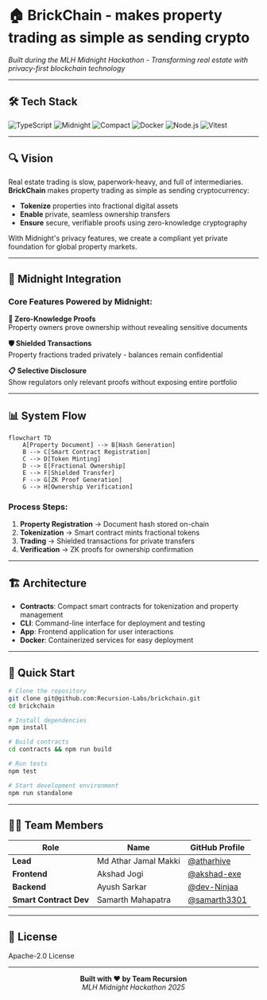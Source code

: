 # 🏠 BrickChain -  makes property trading as simple as sending crypto

*Built during the MLH Midnight Hackathon - Transforming real estate with privacy-first blockchain technology*

---

## 🛠️ Tech Stack

![TypeScript](https://img.shields.io/badge/TypeScript-007ACC?style=for-the-badge&logo=typescript&logoColor=white)
![Midnight](https://img.shields.io/badge/Midnight-000000?style=for-the-badge&logo=ethereum&logoColor=white)
![Compact](https://img.shields.io/badge/Compact-FF6B6B?style=for-the-badge&logo=code&logoColor=white)
![Docker](https://img.shields.io/badge/Docker-2496ED?style=for-the-badge&logo=docker&logoColor=white)
![Node.js](https://img.shields.io/badge/Node.js-43853D?style=for-the-badge&logo=node.js&logoColor=white)
![Vitest](https://img.shields.io/badge/Vitest-6E9F18?style=for-the-badge&logo=vitest&logoColor=white)

---

## 🔍 Vision

Real estate trading is slow, paperwork-heavy, and full of intermediaries. **BrickChain** makes property trading as simple as sending cryptocurrency:

- **Tokenize** properties into fractional digital assets
- **Enable** private, seamless ownership transfers
- **Ensure** secure, verifiable proofs using zero-knowledge cryptography

With Midnight's privacy features, we create a compliant yet private foundation for global property markets.

---

## 🌟 Midnight Integration

### Core Features Powered by Midnight:

**🔐 Zero-Knowledge Proofs**  
Property owners prove ownership without revealing sensitive documents

**🛡️ Shielded Transactions**  
Property fractions traded privately - balances remain confidential

**📋 Selective Disclosure**  
Show regulators only relevant proofs without exposing entire portfolio

---

## 📊 System Flow

```mermaid
flowchart TD
    A[Property Document] --> B[Hash Generation]
    B --> C[Smart Contract Registration]
    C --> D[Token Minting]
    D --> E[Fractional Ownership]
    E --> F[Shielded Transfer]
    F --> G[ZK Proof Generation]
    G --> H[Ownership Verification]
```

### Process Steps:

1. **Property Registration** → Document hash stored on-chain
2. **Tokenization** → Smart contract mints fractional tokens
3. **Trading** → Shielded transactions for private transfers  
4. **Verification** → ZK proofs for ownership confirmation

---

## 🏗️ Architecture

- **Contracts**: Compact smart contracts for tokenization and property management
- **CLI**: Command-line interface for deployment and testing
- **App**: Frontend application for user interactions
- **Docker**: Containerized services for easy deployment

---

## 🚀 Quick Start

```bash
# Clone the repository
git clone git@github.com:Recursion-Labs/brickchain.git
cd brickchain

# Install dependencies
npm install

# Build contracts
cd contracts && npm run build

# Run tests
npm test

# Start development environment
npm run standalone
```

---
## 👨‍💻 **Team Members**

| Role        | Name         | GitHub Profile |
|-------------|--------------|----------------|
| **Lead**     | Md Athar Jamal Makki  | [@atharhive](https://github.com/atharhive)       |
| **Frontend** | Akshad Jogi  | [@akshad-exe](https://github.com/akshad-exe)     |
| **Backend**  | Ayush Sarkar  | [@dev-Ninjaa](https://github.com/dev-Ninjaa)      |
| **Smart Contract Dev**| Samarth Mahapatra | [@samarth3301](https://github.com/samarth3301) | 

---

## 📄 License

Apache-2.0 License

---

<div align="center">
  <b>Built with ❤️ by Team Recursion</b>
  <br>
  <i>MLH Midnight Hackathon 2025</i>
</div>

